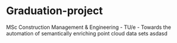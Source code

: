 # Graduation-project
MSc Construction Management &amp; Engineering - TU/e - Towards the automation of semantically enriching point cloud data sets
asdasd
